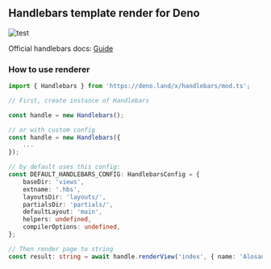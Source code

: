 ## Handlebars template render for Deno

![test](https://github.com/alosaur/handlebars/workflows/test/badge.svg)

Official handlebars docs: [Guide](https://handlebarsjs.com/guide)

### How to use renderer

```ts
import { Handlebars } from 'https://deno.land/x/handlebars/mod.ts';

// First, create instance of Handlebars

const handle = new Handlebars();

// or with custom config
const handle = new Handlebars({
    ...
});

// by default uses this config:
const DEFAULT_HANDLEBARS_CONFIG: HandlebarsConfig = {
    baseDir: 'views',
    extname: '.hbs',
    layoutsDir: 'layouts/',
    partialsDir: 'partials/',
    defaultLayout: 'main',
    helpers: undefined,
    compilerOptions: undefined,
};

// Then render page to string
const result: string = await handle.renderView('index', { name: 'Alosaur' });

```